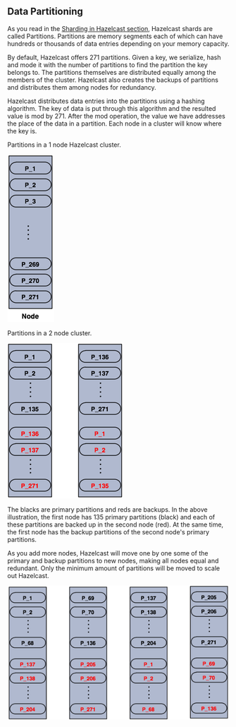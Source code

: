 
## Data Partitioning

As you read in the [Sharding in Hazelcast section](#sharding-in-hazelcast), Hazelcast shards are called Partitions. Partitions are memory segments each of which can have hundreds or thousands of data entries depending on your memory capacity. 

By default, Hazelcast offers 271 partitions. Given a key, we serialize, hash and mode it with the number of partitions to find the partition the key belongs to. The partitions themselves are distributed equally among the members of the cluster. Hazelcast also creates the backups of partitions and distributes them among nodes for redundancy.

Hazelcast distributes data entries into the partitions using a hashing algorithm. The key of data is put through this algorithm and the resulted value is mod by 271. After the mod operation, the value we have addresses the place of the data in a partition. Each node in a cluster will know where the key is. 

Partitions in a 1 node Hazelcast cluster.

![](images/NodePartition.jpg)

Partitions in a 2 node cluster. 

![](images/BackupPartitions.jpg)

The blacks are primary partitions and reds are backups. In the above illustration, the first node has 135 primary partitions (black) and each of these partitions are backed up in the second node (red). At the same time, the first node has the backup partitions of the second node's primary partitions.

As you add more nodes, Hazelcast will move one by one some of the primary and backup partitions to new nodes, making all nodes equal and redundant. Only the minimum amount of partitions will be moved to scale out Hazelcast.

![](images/4NodeCluster.jpg)


